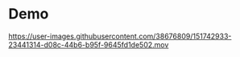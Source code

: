 # Demo

https://user-images.githubusercontent.com/38676809/151742933-23441314-d08c-44b6-b95f-9645fd1de502.mov

